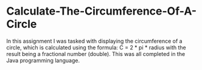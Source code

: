 # Calculate-The-Circumference-Of-A-Circle
In this assignment I was tasked with displaying the circumference of a circle, which is calculated using the formula: C = 2 * pi * radius with the result being a fractional number (double). This was all completed in the Java programming language.
